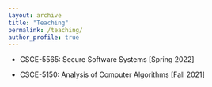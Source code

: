 ```yaml
---
layout: archive
title: "Teaching"
permalink: /teaching/
author_profile: true
---
```


* CSCE-5565: Secure Software Systems [Spring 2022]

* CSCE-5150: Analysis of Computer Algorithms [Fall 2021]
